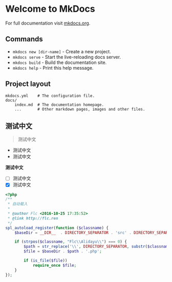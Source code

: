 # Welcome to MkDocs

For full documentation visit [mkdocs.org](http://mkdocs.org).

## Commands

* `mkdocs new [dir-name]` - Create a new project.
* `mkdocs serve` - Start the live-reloading docs server.
* `mkdocs build` - Build the documentation site.
* `mkdocs help` - Print this help message.

## Project layout

    mkdocs.yml    # The configuration file.
    docs/
        index.md  # The documentation homepage.
        ...       # Other markdown pages, images and other files.

## 测试中文

> 测试中文

- 测试中文
- 测试中文

**测试中文**

- [ ] 测试中文
- [x] 测试中文

```php
<?php
/**
 * 自动载入
 *
 * @author Flc <2016-10-25 17:35:52>
 * @link http://flc.ren 
 */
spl_autoload_register(function ($classname) {
    $baseDir = __DIR__  . DIRECTORY_SEPARATOR . 'src' . DIRECTORY_SEPARATOR . 'Alidayu' . DIRECTORY_SEPARATOR;

    if (strpos($classname, "Flc\\Alidayu\\") === 0) {
        $path = str_replace('\\', DIRECTORY_SEPARATOR, substr($classname, strlen('Flc\\Alidayu\\')));
        $file = $baseDir . $path . '.php';

        if (is_file($file))
            require_once $file;
    }
});
```